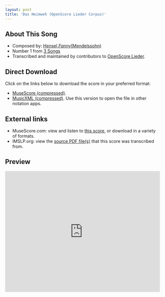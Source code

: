 ```yaml
---
layout: post
title: 'Das Heimweh (OpenScore Lieder Corpus)'
---
```


## About This Song

- Composed by: [Hensel,_Fanny_(Mendelssohn)](https://fourscoreandmore.org/openscore/lieder/Hensel,_Fanny_(Mendelssohn))
- Number 1 from [3 Songs](https://fourscoreandmore.org/openscore/lieder/Hensel,_Fanny_(Mendelssohn)/3_Songs)
- Transcribed and maintained by contributors to [OpenScore Lieder].

[OpenScore Lieder]: https://musescore.com/openscore-lieder-corpus

## Direct Download

Click on the links below to download the score in your preferred format:
- [MuseScore (compressed)](https://github.com/openscore/lieder/blob/main/scores/Hensel,_Fanny_(Mendelssohn)/3_Songs/1_Das_Heimweh/lc6022316.mscz?raw=true).
- [MusicXML (compressed)](https://github.com/openscore/lieder/blob/main/scores/Hensel,_Fanny_(Mendelssohn)/3_Songs/1_Das_Heimweh/lc6022316.mxl?raw=true). Use this version to open the file in other notation apps.

## External links

- MuseScore.com: view and listen to [this score][MuseScore], or download in a variety of formats.
- IMSLP.org: view the [source PDF file(s)][IMSLP] that this score was transcribed from.

[MuseScore]: https://musescore.com/score/6022316
[IMSLP]: https://imslp.org/wiki/Special:ReverseLookup/28641

## Preview

<iframe width="100%" height="394" src="https://musescore.com/openscore-lieder-corpus/scores/6022316/embed" frameborder="0" allowfullscreen allow="autoplay; fullscreen"></iframe>
